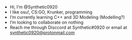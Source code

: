 - Hi, I’m @Synthetic0920
- I like osu!, CS:GO, Krunker, programming
- I’m currently learning C++ and 3D Modeling (Modelling?)
- I’m looking to collaborate on nothing
- Reach me through Disccord at Synthetic#0920 or email at synthetic0920@protonmail.com


